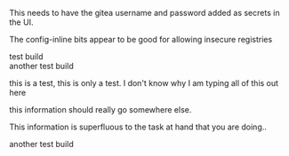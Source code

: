 This needs to have the gitea username and password added as secrets
in the UI.

The config-inline bits appear to be good for allowing insecure registries

test build  
another test build

this is a test, this is only a test.  I don't know why I am typing all
of this out here


this information should really go somewhere else.  

This information is superfluous to the task at hand that you are doing..

another test build